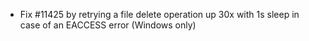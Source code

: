 - Fix #11425 by retrying a file delete operation up 30x with 1s sleep in case of an EACCESS error (Windows only)
